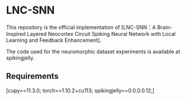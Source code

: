 # LNC-SNN
This repository is the official implementation of [LNC-SNN：A Brain-Inspired Layered Neocortex Circuit Spiking Neural Network with Local Learning and Feedback Enhancement].

The code used for the neuromorphic dataset experiments is available at spikingjelly.

## Requirements
[cupy==11.3.0; torch==1.10.2+cu113; spikingjelly==0.0.0.0.12;]
